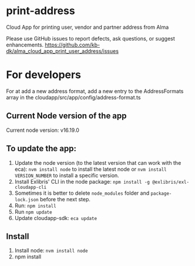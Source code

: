 # print-address
Cloud App for printing user, vendor and partner address from Alma

Please use GitHub issues to report defects, ask questions, or suggest enhancements.
https://github.com/kb-dk/alma_cloud_app_print_user_address/issues

# For developers
For at add a new address format, add a new entry to the AddressFormats array in the  cloudapp/src/app/config/address-format.ts

## Current Node version of the app
Current node version: v16.19.0

## To update the app:
1. Update the node version (to the latest version that can work with the eca): `nvm install node` to install the latest node or `nvm install VERSION_NUMBER` to install a specific version.
2. Install Exlibris' CLI in the node package: `npm install -g @exlibris/exl-cloudapp-cli`
3. Sometimes it is better to delete `node_modules` folder and `package-lock.json` before the next step.
4. Run: `npm install`
5. Run `npm update`
6. Update cloudapp-sdk: `eca update`

## Install
1. Install node: `nvm install node`
2. npm install
